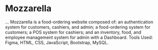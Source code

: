 # Mozzarella
 ...
Mozzarella is a food-ordering website composed of: an authentication system for customers, cashiers, and admin; a food-ordering system for customers; a POS system for cashiers; and an inventory, food, and employee management system for admin with a Dashboard.
Tools Used: Figma, HTML, CSS, JavaScript, Bootstrap, MySQL.
